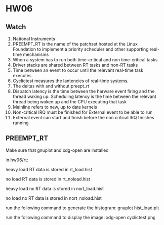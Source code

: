 # HW06

## Watch
1. National Instruments
2. PREEMPT_RT is the name of the patchset hosted at the Linux Foundation to implement a priority scheduler and other supporting real-time mechanisms
3. When a system has to run both time-critical and non time-critical tasks
4. Driver stacks are shared between RT tasks and non-RT tasks
5. Time between an event to occur until the relevant real-time task executes
6. Cyclictest measures the lantencies of real-time systems.
7. The deltas with and without preept_rt
8. Dispatch latency is the time between the harware event firing and the thread waking up. Scheduling latency is the time between the relevant thread being woken up and the CPU executing that task
9. Mainline refers to new, up to date kernels
10. Non-critical IRQ must be finished for External event to be able to run
11. External event can start and finish before the non critical IRQ finishes running

## PREEMPT_RT
Make sure that gnuplot and xdg-open are installed

in hw06/rt:

heavy load RT data is stored in rt_load.hist

no load RT data is stored in rt_noload.hist

heavy load no RT data is stored in nort_load.hist

no load no RT data is stored in nort_noload.hist

run the following command to generate the histogram: gnuplot hist_load.plt

run the following command to display the image: xdg-open cyclictest.png
